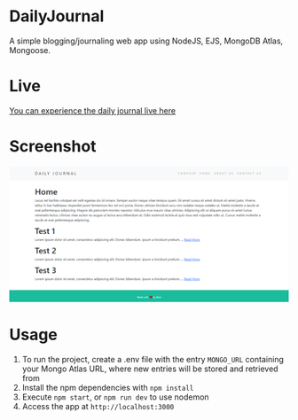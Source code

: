 # DailyJournal
A simple blogging/journaling web app using NodeJS, EJS, MongoDB Atlas, Mongoose.

# Live
[You can experience the daily journal live here](https://dailyjournal0.herokuapp.com/)

# Screenshot
![screenshot](https://raw.githubusercontent.com/BaraSec/DailyJournal/main/image.png)

# Usage
1. To run the project, create a .env file with the entry `MONGO_URL` containing your Mongo Atlas URL, where new entries will be stored and retrieved from
2. Install the npm dependencies with `npm install`
3. Execute `npm start`, or `npm run dev` to use nodemon
4. Access the app at `http://localhost:3000`
